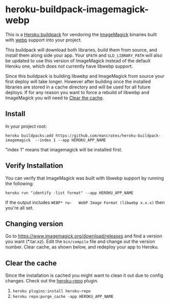 heroku-buildpack-imagemagick-webp
=================================

This is a [Heroku buildpack](https://devcenter.heroku.com/articles/buildpacks) for vendoring the [ImageMagick](https://www.imagemagick.org) binaries built with [webp](https://github.com/webmproject/libwebp) support into your project.

This buildpack will download both libraries, build them from source, and install them along side your app. Your `$PATH` and `$LD_LIBRARY_PATH` will also be updated to use this version of ImageMagick instead of the default Heroku one, which does _not_ currently have libwebp support.

Since this buildpack is building libwebp and ImageMagick from source your first deploy will take longer. However after building once the installed libraries are stored in a cache directory and will be used for all future deploys. If for any reason you want to force a rebuild of libwebp and ImageMagick you will need to [Clear the cache](#clear-cache).

## Install
In your project root:

`heroku buildpacks:add https://github.com/mancrates/heroku-buildpack-imagemagick  --index 1 --app HEROKU_APP_NAME`

"index 1" means that imagemagick will be installed first.

## Verify Installation
You can verify that ImageMagick was built with libwebp support by running the following:

`heroku run "identify -list format" --app HEROKU_APP_NAME`

If the output includes `WEBP* rw-   WebP Image Format (libwebp x.x.x)` then you're all set.

## Changing version
Go to https://www.imagemagick.org/download/releases and find a version you want (*.tar.xz). Edit the `bin/compile` file and change out the version number. Clear cache, as shown below, and redeploy your app to Heroku.

## Clear the cache
Since the installation is cached you might want to clean it out due to config changes. Check out the [heroku-repo](https://github.com/heroku/heroku-repo) plugin.

1. `heroku plugins:install heroku-repo`
2. `heroku repo:purge_cache -app HEROKU_APP_NAME`
